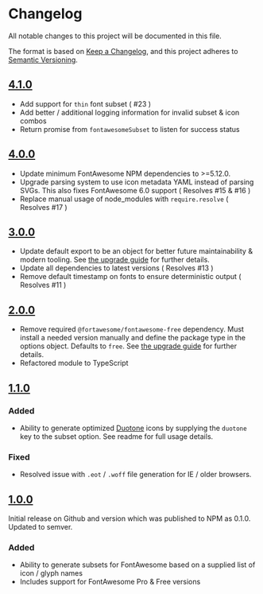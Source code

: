 # Changelog

All notable changes to this project will be documented in this file.

The format is based on [Keep a Changelog](https://keepachangelog.com/en/1.0.0/),
and this project adheres to [Semantic Versioning](https://semver.org/spec/v2.0.0.html).

## [4.1.0](https://github.com/omacranger/fontawesome-subset/compare/4.0.0...4.1.0)

-   Add support for `thin` font subset ( #23 )
-   Add better / additional logging information for invalid subset & icon combos
-   Return promise from `fontawesomeSubset` to listen for success status

## [4.0.0](https://github.com/omacranger/fontawesome-subset/compare/3.0.0...4.0.0)

-   Update minimum FontAwesome NPM dependencies to >=5.12.0.
-   Upgrade parsing system to use icon metadata YAML instead of parsing SVGs. This also fixes FontAwesome 6.0 support ( Resolves #15 & #16 )
-   Replace manual usage of node_modules with `require.resolve` ( Resolves #17 )

## [3.0.0](https://github.com/omacranger/fontawesome-subset/compare/2.0.0...3.0.0)

-   Update default export to be an object for better future maintainability & modern tooling. See [the upgrade guide](UPGRADING.md) for further details.
-   Update all dependencies to latest versions ( Resolves #13 )
-   Remove default timestamp on fonts to ensure deterministic output ( Resolves #11 )

## [2.0.0](https://github.com/omacranger/fontawesome-subset/compare/1.1.0...2.0.0)

-   Remove required `@fortawesome/fontawesome-free` dependency. Must install a needed version manually and define the package type in the options object. Defaults to `free`. See [the upgrade guide](UPGRADING.md) for further details.
-   Refactored module to TypeScript

## [1.1.0](https://github.com/omacranger/fontawesome-subset/compare/1.0.0...1.1.0)

### Added

-   Ability to generate optimized [Duotone](https://fontawesome.com/how-to-use/on-the-web/styling/duotone-icons) icons by supplying the `duotone` key to the subset option. See readme for full usage details.

### Fixed

-   Resolved issue with `.eot` / `.woff` file generation for IE / older browsers.

## [1.0.0](https://github.com/omacranger/fontawesome-subset/releases/tag/1.0.0)

Initial release on Github and version which was published to NPM as 0.1.0. Updated to semver.

### Added

-   Ability to generate subsets for FontAwesome based on a supplied list of icon / glyph names
-   Includes support for FontAwesome Pro & Free versions
